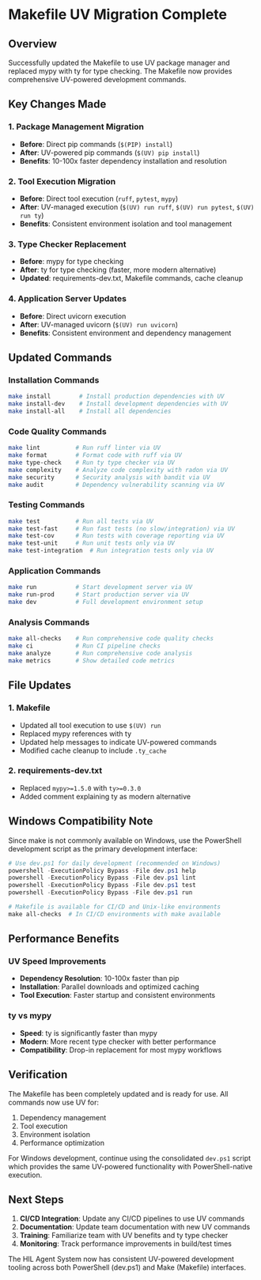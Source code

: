 # Makefile UV Migration Complete

## Overview
Successfully updated the Makefile to use UV package manager and replaced mypy with ty for type checking. The Makefile now provides comprehensive UV-powered development commands.

## Key Changes Made

### 1. Package Management Migration
- **Before**: Direct pip commands (`$(PIP) install`)
- **After**: UV-powered pip commands (`$(UV) pip install`)
- **Benefits**: 10-100x faster dependency installation and resolution

### 2. Tool Execution Migration
- **Before**: Direct tool execution (`ruff`, `pytest`, `mypy`)
- **After**: UV-managed execution (`$(UV) run ruff`, `$(UV) run pytest`, `$(UV) run ty`)
- **Benefits**: Consistent environment isolation and tool management

### 3. Type Checker Replacement
- **Before**: mypy for type checking
- **After**: ty for type checking (faster, more modern alternative)
- **Updated**: requirements-dev.txt, Makefile commands, cache cleanup

### 4. Application Server Updates
- **Before**: Direct uvicorn execution
- **After**: UV-managed uvicorn (`$(UV) run uvicorn`)
- **Benefits**: Consistent environment and dependency management

## Updated Commands

### Installation Commands
```bash
make install        # Install production dependencies with UV
make install-dev    # Install development dependencies with UV
make install-all    # Install all dependencies
```

### Code Quality Commands
```bash
make lint          # Run ruff linter via UV
make format        # Format code with ruff via UV
make type-check    # Run ty type checker via UV
make complexity    # Analyze code complexity with radon via UV
make security      # Security analysis with bandit via UV
make audit         # Dependency vulnerability scanning via UV
```

### Testing Commands
```bash
make test          # Run all tests via UV
make test-fast     # Run fast tests (no slow/integration) via UV
make test-cov      # Run tests with coverage reporting via UV
make test-unit     # Run unit tests only via UV
make test-integration  # Run integration tests only via UV
```

### Application Commands
```bash
make run           # Start development server via UV
make run-prod      # Start production server via UV
make dev           # Full development environment setup
```

### Analysis Commands
```bash
make all-checks    # Run comprehensive code quality checks
make ci            # Run CI pipeline checks
make analyze       # Run comprehensive code analysis
make metrics       # Show detailed code metrics
```

## File Updates

### 1. Makefile
- Updated all tool execution to use `$(UV) run`
- Replaced mypy references with ty
- Updated help messages to indicate UV-powered commands
- Modified cache cleanup to include `.ty_cache`

### 2. requirements-dev.txt
- Replaced `mypy>=1.5.0` with `ty>=0.3.0`
- Added comment explaining ty as modern alternative

## Windows Compatibility Note

Since make is not commonly available on Windows, use the PowerShell development script as the primary development interface:

```powershell
# Use dev.ps1 for daily development (recommended on Windows)
powershell -ExecutionPolicy Bypass -File dev.ps1 help
powershell -ExecutionPolicy Bypass -File dev.ps1 lint
powershell -ExecutionPolicy Bypass -File dev.ps1 test
powershell -ExecutionPolicy Bypass -File dev.ps1 run

# Makefile is available for CI/CD and Unix-like environments
make all-checks  # In CI/CD environments with make available
```

## Performance Benefits

### UV Speed Improvements
- **Dependency Resolution**: 10-100x faster than pip
- **Installation**: Parallel downloads and optimized caching
- **Tool Execution**: Faster startup and consistent environments

### ty vs mypy
- **Speed**: ty is significantly faster than mypy
- **Modern**: More recent type checker with better performance
- **Compatibility**: Drop-in replacement for most mypy workflows

## Verification

The Makefile has been completely updated and is ready for use. All commands now use UV for:
1. Dependency management
2. Tool execution
3. Environment isolation
4. Performance optimization

For Windows development, continue using the consolidated `dev.ps1` script which provides the same UV-powered functionality with PowerShell-native execution.

## Next Steps

1. **CI/CD Integration**: Update any CI/CD pipelines to use UV commands
2. **Documentation**: Update team documentation with new UV commands
3. **Training**: Familiarize team with UV benefits and ty type checker
4. **Monitoring**: Track performance improvements in build/test times

The HIL Agent System now has consistent UV-powered development tooling across both PowerShell (dev.ps1) and Make (Makefile) interfaces.